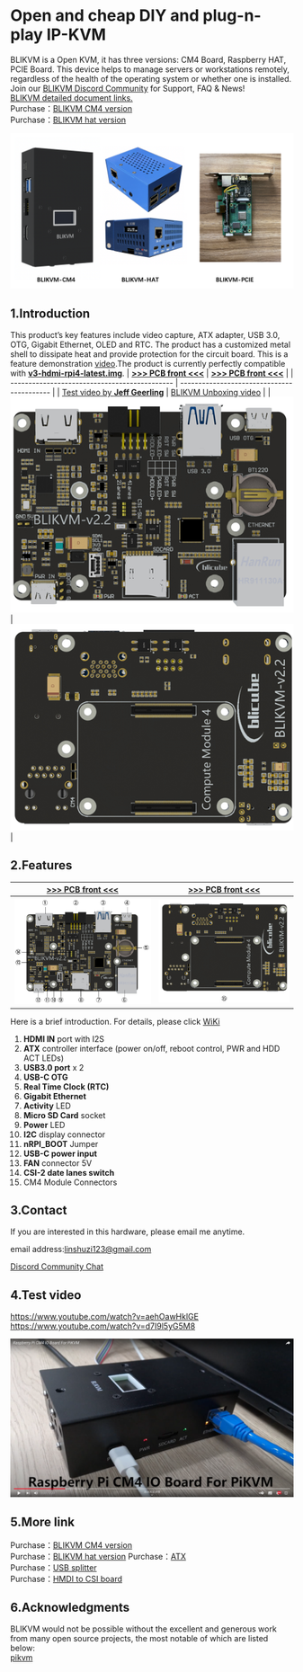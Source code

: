 # Open and cheap DIY and plug-n-play IP-KVM

BLIKVM is a Open KVM, it has three versions: CM4 Board, Raspberry HAT, PCIE Board. 
This device helps to manage servers or workstations remotely, regardless of the health of the operating system or whether one is installed.  
Join our <a href="https://discord.gg/9Y374gUF6C" target="_blank">BLIKVM Discord Community</a> for Support, FAQ & News!  
<a href="https://www.blicube.com/BLIKVM/" target="_blank">BLIKVM detailed document links.</a>  
Purchase：<a href="https://www.aliexpress.com/item/1005003262886521.html?spm=a2g0o.store_pc_allProduct.8148356.5.39cd62bejpZaWF" target="_blank">BLIKVM CM4 version</a>  
Purchase：<a href="https://www.aliexpress.com/item/3256804191615648.html?spm=a2g0o.productlist.0.0.42682b63qHmo0g&algo_pvid=eaa3e7fc-42f3-44f0-8c22-84e0e647767d&algo_exp_id=eaa3e7fc-42f3-44f0-8c22-84e0e647767d-1&pdp_ext_f=%7B%22sku_id%22%3A%2212000028971386127%22%7D&pdp_npi=2%40dis%21USD%21%2198.9%21%21%21%21%21%400b0a119a16564597101234153ecbb8%2112000028971386127%21sea" target="_blank">BLIKVM hat version</a> 

![Image title](/images/version_all.png)


## 1.Introduction

This product’s key features include video capture, ATX adapter, USB 3.0, OTG, Gigabit Ethernet, OLED and RTC. The product has a customized metal shell to dissipate heat and provide protection for the circuit board. This is a feature demonstration [video](https://www.youtube.com/watch?v=d7I9l5yG5M8).The product is currently perfectly compatible with  [**v3-hdmi-rpi4-latest.img**](https://files.pikvm.org/images/v3-hdmi-rpi4-latest.img.xz).
| **[>>> PCB front <<<](#diy-getting-started)** | **[>>> PCB front <<<](#pikvm-v3-hat)** |
| --------------------------------------------- | ------------------------------------------ |
| [Test video by **Jeff Geerling**](https://www.youtube.com/watch?v=3OPd7svT3bE&t=856s) | [BLIKVM Unboxing video](https://www.youtube.com/watch?v=aehOawHklGE&t=37s) |
| <img src="/images/docs_image/1-1.png" alt="drawing"/> | <img src="/images/docs_image/1-2.png" alt="drawing"/> |

## 2.Features
| **[>>> PCB front <<<](#diy-getting-started)** | **[>>> PCB front <<<](#pikvm-v3-hat)** |
| --------------------------------------------- | ------------------------------------------ |
| <img src="/images/docs_image/2-1.png" alt="drawing"/> | <img src="/images/docs_image/2-2.png" alt="drawing"/> |

Here is a brief introduction. For details, please click <a href="https://github.com/ThomasVon2021/pikvm-CM4-Board/wiki#features" target="_blank">WiKi</a>
1. **HDMI IN** port with I2S
2. **ATX** controller interface (power on/off, reboot control, PWR and HDD ACT LEDs)
3. **USB3.0 port**  x 2
4. **USB-C OTG** 
5. **Real Time Clock (RTC)**  
6. **Gigabit Ethernet**  
7. **Activity** LED  
8. **Micro SD Card** socket
9. **Power** LED
10. **I2C** display connector
11. **nRPI_BOOT** Jumper
12. **USB-C power input** 
13. **FAN** connector 5V
14. **CSI-2 date lanes switch**
15. CM4 Module Connectors

## 3.Contact
If you are interested in this hardware, please email me anytime.

email address:linshuzi123@gmail.com

<a href="https://discord.gg/9Y374gUF6C" target="_blank">Discord Community Chat</a> 

## 4.Test video
https://www.youtube.com/watch?v=aehOawHklGE  
https://www.youtube.com/watch?v=d7I9l5yG5M8  

![](/images/test_img/figure1.png)


## 5.More link
Purchase：<a href="https://www.aliexpress.com/item/1005003262886521.html?spm=a2g0o.store_pc_allProduct.8148356.5.39cd62bejpZaWF" target="_blank">BLIKVM CM4 version</a>  
Purchase：<a href="https://www.aliexpress.com/item/3256804191615648.html?spm=a2g0o.productlist.0.0.42682b63qHmo0g&algo_pvid=eaa3e7fc-42f3-44f0-8c22-84e0e647767d&algo_exp_id=eaa3e7fc-42f3-44f0-8c22-84e0e647767d-1&pdp_ext_f=%7B%22sku_id%22%3A%2212000028971386127%22%7D&pdp_npi=2%40dis%21USD%21%2198.9%21%21%21%21%21%400b0a119a16564597101234153ecbb8%2112000028971386127%21sea" target="_blank">BLIKVM hat version</a> 
Purchase：<a href="https://www.aliexpress.com/item/1005003761450893.html?spm=a2g0o.productlist.0.0.32da2b63A98QAp&algo_pvid=17cd48f6-7616-4128-9bb4-9246eb25bf1f&algo_exp_id=17cd48f6-7616-4128-9bb4-9246eb25bf1f-3&pdp_ext_f=%7B%22sku_id%22%3A%2212000027078368713%22%7D&pdp_pi=-1%3B29.03%3B-1%3B3.82%40salePrice%3BUSD%3Bsearch-mainSearch" target="_blank">ATX</a>  
Purchase：<a href="https://www.aliexpress.com/item/1005003793429781.html?spm=a2g0o.productlist.0.0.32da2b63A98QAp&algo_pvid=17cd48f6-7616-4128-9bb4-9246eb25bf1f&algo_exp_id=17cd48f6-7616-4128-9bb4-9246eb25bf1f-2&pdp_ext_f=%7B%22sku_id%22%3A%2212000027184842775%22%7D&pdp_pi=-1%3B5.01%3B-1%3B3.82%40salePrice%3BUSD%3Bsearch-mainSearch" target="_blank">USB splitter</a>  
Purchase：<a href="https://www.aliexpress.com/item/1005002861310912.html?spm=5261.ProductManageOnline.0.0.419d4edf1s8xR0" target="_blank">HMDI to CSI board</a>

## 6.Acknowledgments
BLIKVM would not be possible without the excellent and generous work from many open source projects, the most notable of which are listed below:  
<a href="https://github.com/pikvm/pikvm" target="_blank">pikvm</a>
